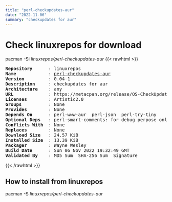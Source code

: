 ```yaml
---
title: "perl-checkupdates-aur"
date: "2022-11-06"
summary: "checkupdates for aur"
---
```


# Check linuxrepos for download

pacman -Si *linuxrepos/perl-checkupdates-aur*
{{< rawhtml >}}
<pre class="highlight">
<b>Repository</b>      : linuxrepos
<b>Name</b>            : <a href="../../x86_64/perl-checkupdates-aur-0.04-1-any.pkg.tar.zst">perl-checkupdates-aur</a>
<b>Version</b>         : 0.04-1
<b>Description</b>     : checkupdates for aur
<b>Architecture</b>    : any
<b>URL</b>             : https://metacpan.org/release/OS-CheckUpdates-AUR
<b>Licenses</b>        : Artistic2.0
<b>Groups</b>          : None
<b>Provides</b>        : None
<b>Depends On</b>      : perl-www-aur  perl-json  perl-try-tiny
<b>Optional Deps</b>   : perl-smart-comments: for debug perpose only
<b>Conflicts With</b>  : None
<b>Replaces</b>        : None
<b>Download Size</b>   : 24.57 KiB
<b>Installed Size</b>  : 13.39 KiB
<b>Packager</b>        : Wayne Wesley <wayne6324@gmail.com>
<b>Build Date</b>      : Sun 06 Nov 2022 19:32:49 GMT
<b>Validated By</b>    : MD5 Sum  SHA-256 Sum  Signature
</pre>
{{< /rawhtml >}}
## How to install from linuxrepos

pacman -S *linuxrepos/perl-checkupdates-aur*
